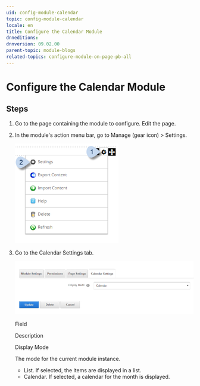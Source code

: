 ```yaml
---
uid: config-module-calendar
topic: config-module-calendar
locale: en
title: Configure the Calendar Module
dnneditions: 
dnnversion: 09.02.00
parent-topic: module-blogs
related-topics: configure-module-on-page-pb-all
---
```


# Configure the Calendar Module

## Steps

1.  Go to the page containing the module to configure. Edit the page.
2.  In the module's action menu bar, go to Manage (gear icon) \> Settings.
    
      
    
    ![Manage action menu > Settings](/images/scr-actionmenu-manage-settings.png)
    
      
    
3.  Go to the Calendar Settings tab.
    
      
    
    ![Module Settings — Calendar](/images/scr-modulesettings-Calendar.png)
    
      
    
    Field
    
    Description
    
    Display Mode
    
    The mode for the current module instance.
    
    *   List. If selected, the items are displayed in a list.
    *   Calendar. If selected, a calendar for the month is displayed.